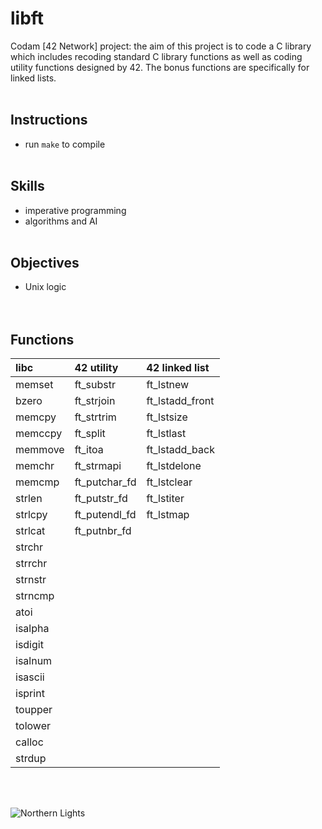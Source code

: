 # libft

Codam [42 Network] project: the aim of this project is to code a C library which includes recoding standard C library functions as well as coding utility functions designed by 42. The bonus functions are specifically for linked lists.
<br/><br/>

## Instructions
- run `make` to compile
<br/><br/>

## Skills
- imperative programming
- algorithms and AI
<br/><br/>

## Objectives
- Unix logic  
<br/><br/>

## Functions
| libc | 42 utility | 42 linked list |
| :------------- | :------------| :------------------- |
| memset | ft_substr | ft_lstnew |
| bzero | ft_strjoin | ft_lstadd_front |
| memcpy | ft_strtrim | ft_lstsize |
| memccpy | ft_split | ft_lstlast |
| memmove | ft_itoa | ft_lstadd_back |
| memchr | ft_strmapi | ft_lstdelone |
| memcmp | ft_putchar_fd | ft_lstclear |
| strlen | ft_putstr_fd | ft_lstiter |
| strlcpy | ft_putendl_fd | ft_lstmap |
| strlcat | ft_putnbr_fd | |
| strchr ||
| strrchr ||
| strnstr ||
| strncmp ||
| atoi ||
| isalpha ||
| isdigit ||
| isalnum ||
| isascii ||
| isprint ||
| toupper ||
| tolower ||
| calloc ||
| strdup ||

<br/><br/>

![Northern Lights](https://github.com/subsp4ce/pics/blob/master/pexels-frans-van-heerden-624015.jpg "Northern Lights")
